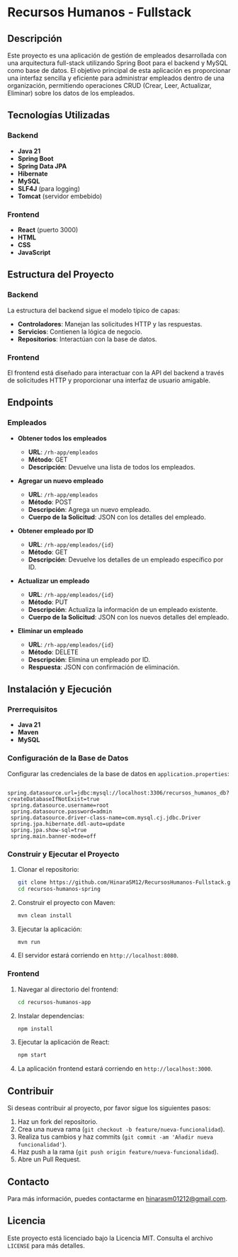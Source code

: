 # Recursos Humanos - Fullstack

## Descripción

Este proyecto es una aplicación de gestión de empleados desarrollada con una arquitectura full-stack utilizando Spring Boot para el backend y MySQL como base de datos. El objetivo principal de esta aplicación es proporcionar una interfaz sencilla y eficiente para administrar empleados dentro de una organización, permitiendo operaciones CRUD (Crear, Leer, Actualizar, Eliminar) sobre los datos de los empleados.

## Tecnologías Utilizadas

### Backend
- **Java 21**
- **Spring Boot**
- **Spring Data JPA**
- **Hibernate**
- **MySQL**
- **SLF4J** (para logging)
- **Tomcat** (servidor embebido)

### Frontend
- **React** (puerto 3000)
- **HTML**
- **CSS**
- **JavaScript**

## Estructura del Proyecto

### Backend
La estructura del backend sigue el modelo típico de capas:
- **Controladores**: Manejan las solicitudes HTTP y las respuestas.
- **Servicios**: Contienen la lógica de negocio.
- **Repositorios**: Interactúan con la base de datos.

### Frontend
El frontend está diseñado para interactuar con la API del backend a través de solicitudes HTTP y proporcionar una interfaz de usuario amigable.

## Endpoints

### Empleados

- **Obtener todos los empleados**
  - **URL**: `/rh-app/empleados`
  - **Método**: GET
  - **Descripción**: Devuelve una lista de todos los empleados.
  
- **Agregar un nuevo empleado**
  - **URL**: `/rh-app/empleados`
  - **Método**: POST
  - **Descripción**: Agrega un nuevo empleado.
  - **Cuerpo de la Solicitud**: JSON con los detalles del empleado.

- **Obtener empleado por ID**
  - **URL**: `/rh-app/empleados/{id}`
  - **Método**: GET
  - **Descripción**: Devuelve los detalles de un empleado específico por ID.

- **Actualizar un empleado**
  - **URL**: `/rh-app/empleados/{id}`
  - **Método**: PUT
  - **Descripción**: Actualiza la información de un empleado existente.
  - **Cuerpo de la Solicitud**: JSON con los nuevos detalles del empleado.

- **Eliminar un empleado**
  - **URL**: `/rh-app/empleados/{id}`
  - **Método**: DELETE
  - **Descripción**: Elimina un empleado por ID.
  - **Respuesta**: JSON con confirmación de eliminación.

## Instalación y Ejecución

### Prerrequisitos

- **Java 21**
- **Maven**
- **MySQL**

### Configuración de la Base de Datos

Configurar las credenciales de la base de datos en `application.properties`:
   ```properties
    spring.datasource.url=jdbc:mysql://localhost:3306/recursos_humanos_db?createDatabaseIfNotExist=true
    spring.datasource.username=root
    spring.datasource.password=admin
    spring.datasource.driver-class-name=com.mysql.cj.jdbc.Driver
    spring.jpa.hibernate.ddl-auto=update
    spring.jpa.show-sql=true
    spring.main.banner-mode=off
   ```

### Construir y Ejecutar el Proyecto

1. Clonar el repositorio:
   ```bash
   git clone https://github.com/HinaraSM12/RecursosHumanos-Fullstack.git
   cd recursos-humanos-spring
   ```

2. Construir el proyecto con Maven:
   ```bash
   mvn clean install
   ```

3. Ejecutar la aplicación:
   ```bash
   mvn run
   ```

4. El servidor estará corriendo en `http://localhost:8080`.

### Frontend

1. Navegar al directorio del frontend:
   ```bash
   cd recursos-humanos-app
   ```

2. Instalar dependencias:
   ```bash
   npm install
   ```

3. Ejecutar la aplicación de React:
   ```bash
   npm start
   ```

4. La aplicación frontend estará corriendo en `http://localhost:3000`.

## Contribuir

Si deseas contribuir al proyecto, por favor sigue los siguientes pasos:

1. Haz un fork del repositorio.
2. Crea una nueva rama (`git checkout -b feature/nueva-funcionalidad`).
3. Realiza tus cambios y haz commits (`git commit -am 'Añadir nueva funcionalidad'`).
4. Haz push a la rama (`git push origin feature/nueva-funcionalidad`).
5. Abre un Pull Request.

## Contacto

Para más información, puedes contactarme en [hinarasm01212@gmail.com](mailto:hinarasm01212@gmail.com).

## Licencia

Este proyecto está licenciado bajo la Licencia MIT. Consulta el archivo `LICENSE` para más detalles.
